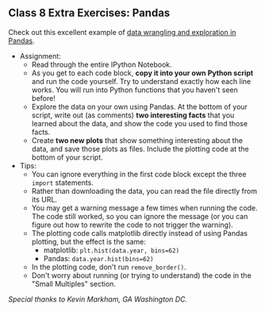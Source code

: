 ## Class 8 Extra Exercises: Pandas

Check out this excellent example of [data wrangling and exploration in Pandas](http://nbviewer.ipython.org/github/cs109/content/blob/master/lec_04_wrangling.ipynb).

* Assignment:
    * Read through the entire IPython Notebook.
    * As you get to each code block, **copy it into your own Python script** and run the code yourself. Try to understand exactly how each line works. You will run into Python functions that you haven't seen before!
    * Explore the data on your own using Pandas. At the bottom of your script, write out (as comments) **two interesting facts** that you learned about the data, and show the code you used to find those facts.
    * Create **two new plots** that show something interesting about the data, and save those plots as files. Include the plotting code at the bottom of your script.
* Tips:
    * You can ignore everything in the first code block except the three `import` statements.
    * Rather than downloading the data, you can read the file directly from its URL.
    * You may get a warning message a few times when running the code. The code still worked, so you can ignore the message (or you can figure out how to rewrite the code to not trigger the warning).
    * The plotting code calls matplotlib directly instead of using Pandas plotting, but the effect is the same:
        * matplotlib: `plt.hist(data.year, bins=62)`
        * Pandas: `data.year.hist(bins=62)`
    * In the plotting code, don't run `remove_border()`.
    * Don't worry about running (or trying to understand) the code in the "Small Multiples" section.

_Special thanks to Kevin Markham, GA Washington DC._
